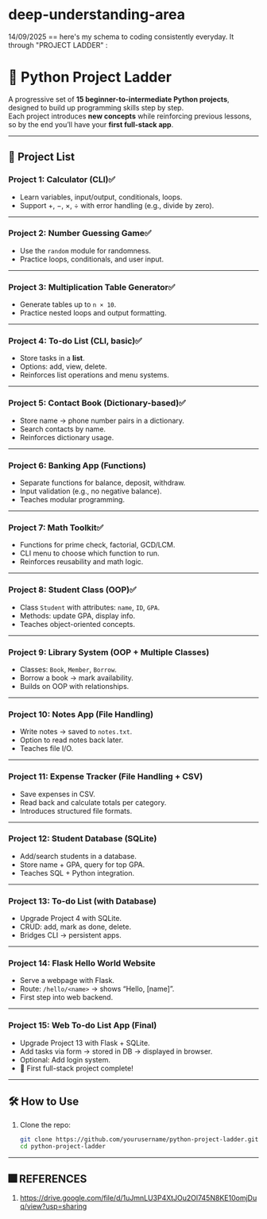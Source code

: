 # deep-understanding-area

14/09/2025 == here's my schema to coding consistently everyday. It through "PROJECT LADDER" :

# 🚀 Python Project Ladder

A progressive set of **15 beginner-to-intermediate Python projects**, designed to build up programming skills step by step.  
Each project introduces **new concepts** while reinforcing previous lessons, so by the end you’ll have your **first full-stack app**.  

---

## 📂 Project List

### **Project 1: Calculator (CLI)**✅
- Learn variables, input/output, conditionals, loops.  
- Support +, −, ×, ÷ with error handling (e.g., divide by zero).  

---

### **Project 2: Number Guessing Game**✅
- Use the `random` module for randomness.  
- Practice loops, conditionals, and user input.  

---

### **Project 3: Multiplication Table Generator**✅
- Generate tables up to `n × 10`.  
- Practice nested loops and output formatting.  

---

### **Project 4: To-do List (CLI, basic)**✅
- Store tasks in a **list**.  
- Options: add, view, delete.  
- Reinforces list operations and menu systems.  

---

### **Project 5: Contact Book (Dictionary-based)**✅
- Store name → phone number pairs in a dictionary.  
- Search contacts by name.  
- Reinforces dictionary usage.  

---

### **Project 6: Banking App (Functions)**
- Separate functions for balance, deposit, withdraw.  
- Input validation (e.g., no negative balance).  
- Teaches modular programming.  

---

### **Project 7: Math Toolkit**✅
- Functions for prime check, factorial, GCD/LCM.  
- CLI menu to choose which function to run.  
- Reinforces reusability and math logic.  

---

### **Project 8: Student Class (OOP)**✅
- Class `Student` with attributes: `name`, `ID`, `GPA`.  
- Methods: update GPA, display info.  
- Teaches object-oriented concepts.  

---

### **Project 9: Library System (OOP + Multiple Classes)**
- Classes: `Book`, `Member`, `Borrow`.  
- Borrow a book → mark availability.  
- Builds on OOP with relationships.  

---

### **Project 10: Notes App (File Handling)**
- Write notes → saved to `notes.txt`.  
- Option to read notes back later.  
- Teaches file I/O.  

---

### **Project 11: Expense Tracker (File Handling + CSV)**
- Save expenses in CSV.  
- Read back and calculate totals per category.  
- Introduces structured file formats.  

---

### **Project 12: Student Database (SQLite)**
- Add/search students in a database.  
- Store name + GPA, query for top GPA.  
- Teaches SQL + Python integration.  

---

### **Project 13: To-do List (with Database)**
- Upgrade Project 4 with SQLite.  
- CRUD: add, mark as done, delete.  
- Bridges CLI → persistent apps.  

---

### **Project 14: Flask Hello World Website**
- Serve a webpage with Flask.  
- Route: `/hello/<name>` → shows “Hello, [name]”.  
- First step into web backend.  

---

### **Project 15: Web To-do List App (Final)**
- Upgrade Project 13 with Flask + SQLite.  
- Add tasks via form → stored in DB → displayed in browser.  
- Optional: Add login system.  
- 🎉 First full-stack project complete!  

---

## 🛠️ How to Use
1. Clone the repo:  
   ```bash
   git clone https://github.com/yourusername/python-project-ladder.git
   cd python-project-ladder

---
## 🎆 REFERENCES
1. https://drive.google.com/file/d/1uJmnLU3P4XtJOu2Ol745N8KE10omjDuq/view?usp=sharing

